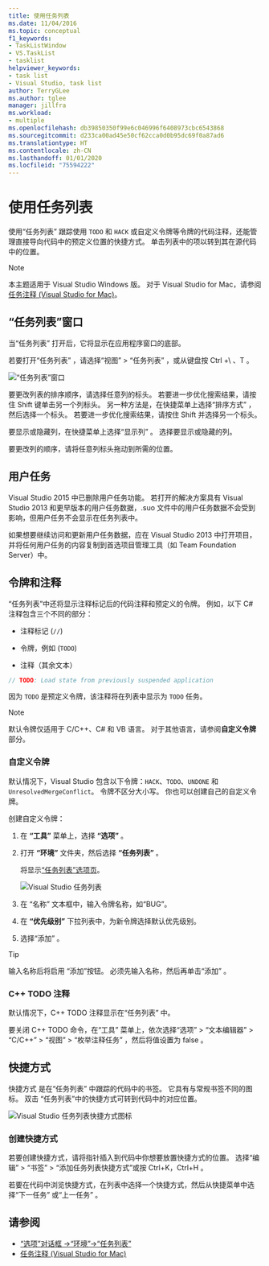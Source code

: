 ```yaml
---
title: 使用任务列表
ms.date: 11/04/2016
ms.topic: conceptual
f1_keywords:
- TaskListWindow
- VS.TaskList
- tasklist
helpviewer_keywords:
- task list
- Visual Studio, task list
author: TerryGLee
ms.author: tglee
manager: jillfra
ms.workload:
- multiple
ms.openlocfilehash: db39850350f99e6c046996f6408973cbc6543868
ms.sourcegitcommit: d233ca00ad45e50cf62cca0d0b95dc69f0a87ad6
ms.translationtype: HT
ms.contentlocale: zh-CN
ms.lasthandoff: 01/01/2020
ms.locfileid: "75594222"
---
```

# <a name="use-the-task-list"></a>使用任务列表

使用“任务列表”  跟踪使用 `TODO` 和 `HACK` 或自定义令牌等令牌的代码注释，还能管理直接导向代码中的预定义位置的快捷方式。 单击列表中的项以转到其在源代码中的位置。

> [!NOTE]
> 本主题适用于 Visual Studio  Windows 版。 对于 Visual Studio for Mac，请参阅[任务注释 (Visual Studio for Mac)](/visualstudio/mac/task-comments)。

## <a name="the-task-list-window"></a>“任务列表”窗口

当“任务列表”  打开后，它将显示在应用程序窗口的底部。

若要打开“任务列表”  ，请选择“视图”   > “任务列表”  ，或从键盘按 Ctrl  +\\  、T  。

![“任务列表”窗口](../ide/media/vs2015_task_list.png)

要更改列表的排序顺序，请选择任意列的标头。 若要进一步优化搜索结果，请按住 Shift  键单击另一个列标头。 另一种方法是，在快捷菜单上选择“排序方式”  ，然后选择一个标头。 若要进一步优化搜索结果，请按住 Shift  并选择另一个标头。

要显示或隐藏列，在快捷菜单上选择“显示列”  。 选择要显示或隐藏的列。

要更改列的顺序，请将任意列标头拖动到所需的位置。

## <a name="user-tasks"></a>用户任务

Visual Studio 2015 中已删除用户任务功能。 若打开的解决方案具有 Visual Studio 2013 和更早版本的用户任务数据，.suo  文件中的用户任务数据不会受到影响，但用户任务不会显示在任务列表中。

如果想要继续访问和更新用户任务数据，应在 Visual Studio 2013 中打开项目，并将任何用户任务的内容复制到首选项目管理工具（如 Team Foundation Server）中。

## <a name="tokens-and-comments"></a>令牌和注释

 “任务列表”中还将显示注释标记后的代码注释和预定义的令牌。 例如，以下 C# 注释包含三个不同的部分：

- 注释标记 (`//`)

- 令牌，例如 (`TODO`)

- 注释（其余文本）

```csharp
// TODO: Load state from previously suspended application
```

因为 `TODO` 是预定义令牌，该注释将在列表中显示为 `TODO` 任务。

> [!NOTE]
> 默认令牌仅适用于 C/C++、C# 和 VB 语言。 对于其他语言，请参阅**自定义令牌**部分。

### <a name="custom-tokens"></a>自定义令牌

默认情况下，Visual Studio 包含以下令牌：`HACK`、`TODO`、`UNDONE` 和 `UnresolvedMergeConflict`。 令牌不区分大小写。 你也可以创建自己的自定义令牌。

创建自定义令牌：

1. 在 **“工具”** 菜单上，选择 **“选项”** 。

2. 打开 **“环境”** 文件夹，然后选择 **“任务列表”** 。

   将显示[“任务列表”选项页](../ide/reference/task-list-environment-options-dialog-box.md)。

   ![Visual Studio 任务列表](../ide/media/vs2015_task_list_options.png)

3. 在  “名称”  文本框中，输入令牌名称，如“BUG”。

4. 在 **“优先级别”** 下拉列表中，为新令牌选择默认优先级别。

5. 选择“添加”  。

> [!TIP]
> 输入名称后将启用  “添加”按钮。 必须先输入名称，然后再单击“添加”  。

### <a name="c-todo-comments"></a>C++ TODO 注释

默认情况下，C++ TODO 注释显示在“任务列表”  中。

要关闭 C++ TODO 命令，在“工具”  菜单上，依次选择“选项”   > “文本编辑器”   > “C/C++”   > “视图”   > “枚举注释任务”  ，然后将值设置为 false  。

## <a name="shortcuts"></a>快捷方式

快捷方式  是在“任务列表”  中跟踪的代码中的书签。 它具有与常规书签不同的图标。 双击  “任务列表”中的快捷方式可转到代码中的对应位置。

![Visual Studio 任务列表快捷方式图标](../ide/media/vs2015_task_list_bookmark.png)

### <a name="create-a-shortcut"></a>创建快捷方式

若要创建快捷方式，请将指针插入到代码中你想要放置快捷方式的位置。 选择“编辑” > “书签” > “添加任务列表快捷方式”或按 Ctrl+K，Ctrl+H        。

若要在代码中浏览快捷方式，在列表中选择一个快捷方式，然后从快捷菜单中选择“下一任务”  或“上一任务”  。

## <a name="see-also"></a>请参阅

- [“选项”对话框 ->“环境”->“任务列表”](../ide/reference/task-list-environment-options-dialog-box.md)
- [任务注释 (Visual Studio for Mac)](/visualstudio/mac/task-comments)
